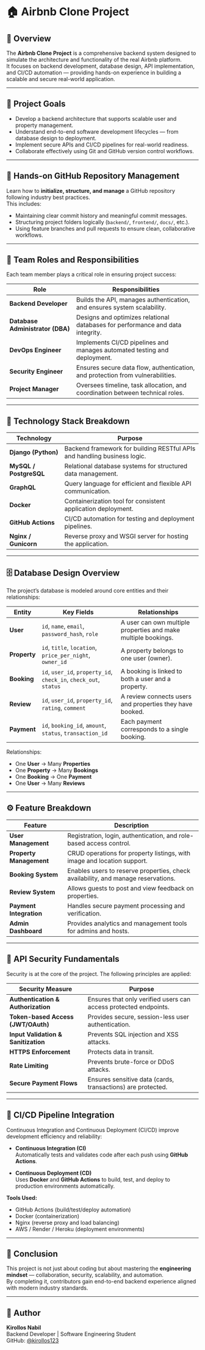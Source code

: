# 🏠 Airbnb Clone Project

## 📘 Overview
The **Airbnb Clone Project** is a comprehensive backend system designed to simulate the architecture and functionality of the real Airbnb platform.  
It focuses on backend development, database design, API implementation, and CI/CD automation — providing hands-on experience in building a scalable and secure real-world application.

---

## 🎯 Project Goals
- Develop a backend architecture that supports scalable user and property management.  
- Understand end-to-end software development lifecycles — from database design to deployment.  
- Implement secure APIs and CI/CD pipelines for real-world readiness.  
- Collaborate effectively using Git and GitHub version control workflows.  

---

## 🧰 Hands-on GitHub Repository Management
Learn how to **initialize, structure, and manage** a GitHub repository following industry best practices.  
This includes:
- Maintaining clear commit history and meaningful commit messages.  
- Structuring project folders logically (`backend/`, `frontend/`, `docs/`, etc.).  
- Using feature branches and pull requests to ensure clean, collaborative workflows.  

---

## 👥 Team Roles and Responsibilities
Each team member plays a critical role in ensuring project success:

| Role | Responsibilities |
|------|------------------|
| **Backend Developer** | Builds the API, manages authentication, and ensures system scalability. |
| **Database Administrator (DBA)** | Designs and optimizes relational databases for performance and data integrity. |
| **DevOps Engineer** | Implements CI/CD pipelines and manages automated testing and deployment. |
| **Security Engineer** | Ensures secure data flow, authentication, and protection from vulnerabilities. |
| **Project Manager** | Oversees timeline, task allocation, and coordination between technical roles. |

---

## 🧱 Technology Stack Breakdown

| Technology | Purpose |
|-------------|----------|
| **Django (Python)** | Backend framework for building RESTful APIs and handling business logic. |
| **MySQL / PostgreSQL** | Relational database systems for structured data management. |
| **GraphQL** | Query language for efficient and flexible API communication. |
| **Docker** | Containerization tool for consistent application deployment. |
| **GitHub Actions** | CI/CD automation for testing and deployment pipelines. |
| **Nginx / Gunicorn** | Reverse proxy and WSGI server for hosting the application. |

---

## 🗄️ Database Design Overview
The project’s database is modeled around core entities and their relationships:

| Entity | Key Fields | Relationships |
|---------|-------------|---------------|
| **User** | `id`, `name`, `email`, `password_hash`, `role` | A user can own multiple properties and make multiple bookings. |
| **Property** | `id`, `title`, `location`, `price_per_night`, `owner_id` | A property belongs to one user (owner). |
| **Booking** | `id`, `user_id`, `property_id`, `check_in`, `check_out`, `status` | A booking is linked to both a user and a property. |
| **Review** | `id`, `user_id`, `property_id`, `rating`, `comment` | A review connects users and properties they have booked. |
| **Payment** | `id`, `booking_id`, `amount`, `status`, `transaction_id` | Each payment corresponds to a single booking. |

Relationships:
- One **User** → Many **Properties**
- One **Property** → Many **Bookings**
- One **Booking** → One **Payment**
- One **User** → Many **Reviews**

---

## ⚙️ Feature Breakdown

| Feature | Description |
|----------|--------------|
| **User Management** | Registration, login, authentication, and role-based access control. |
| **Property Management** | CRUD operations for property listings, with image and location support. |
| **Booking System** | Enables users to reserve properties, check availability, and manage reservations. |
| **Review System** | Allows guests to post and view feedback on properties. |
| **Payment Integration** | Handles secure payment processing and verification. |
| **Admin Dashboard** | Provides analytics and management tools for admins and hosts. |

---

## 🔐 API Security Fundamentals
Security is at the core of the project. The following principles are applied:

| Security Measure | Purpose |
|------------------|----------|
| **Authentication & Authorization** | Ensures that only verified users can access protected endpoints. |
| **Token-based Access (JWT/OAuth)** | Provides secure, session-less user authentication. |
| **Input Validation & Sanitization** | Prevents SQL injection and XSS attacks. |
| **HTTPS Enforcement** | Protects data in transit. |
| **Rate Limiting** | Prevents brute-force or DDoS attacks. |
| **Secure Payment Flows** | Ensures sensitive data (cards, transactions) are protected. |

---

## 🚀 CI/CD Pipeline Integration

Continuous Integration and Continuous Deployment (CI/CD) improve development efficiency and reliability:

- **Continuous Integration (CI)**  
  Automatically tests and validates code after each push using **GitHub Actions**.

- **Continuous Deployment (CD)**  
  Uses **Docker** and **GitHub Actions** to build, test, and deploy to production environments automatically.

**Tools Used:**
- GitHub Actions (build/test/deploy automation)  
- Docker (containerization)  
- Nginx (reverse proxy and load balancing)  
- AWS / Render / Heroku (deployment environments)

---

## 🧩 Conclusion
This project is not just about coding but about mastering the **engineering mindset** — collaboration, security, scalability, and automation.  
By completing it, contributors gain end-to-end backend experience aligned with modern industry standards.

---

## 👤 Author
**Kirollos Nabil**  
Backend Developer | Software Engineering Student  
GitHub: [@kirollos123](https://github.com/kirollos123)
